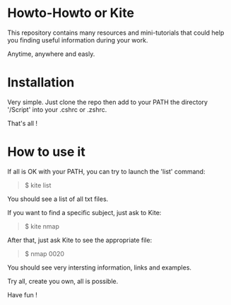 # Howto-Howto or Kite

This repository contains many resources and mini-tutorials that could help you finding useful information during your work.

Anytime, anywhere and easly.


# Installation

Very simple. Just clone the repo then add to your PATH the directory '<where you cloned>/Script' into your .cshrc or .zshrc.

That's all !


# How to use it

If all is OK with your PATH, you can try to launch the 'list' command:

> $ kite list

You should see a list of all txt files.

If you want to find a specific subject, just ask to Kite:

> $ kite nmap

After that, just ask Kite to see the appropriate file:

> $ nmap 0020

You should see very intersting information, links and examples.

Try all, create you own, all is possible.

Have fun !
